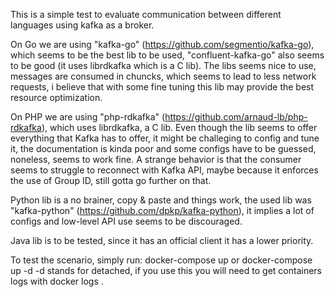 This is a simple test to evaluate communication between different languages using kafka as a broker.

On Go we are using "kafka-go" (https://github.com/segmentio/kafka-go), which seems to be the best lib to be used, "confluent-kafka-go" also seems to be good (it uses librdkafka which is a C lib). The libs seems nice to use, messages are consumed in chuncks, which seems to lead to less network requests, i believe that with some fine tuning this lib may provide the best resource optimization.

On PHP we are using "php-rdkafka" (https://github.com/arnaud-lb/php-rdkafka), which uses librdkafka, a C lib. Even though the lib seems to offer everything that Kafka has to offer, it might be challeging to config and tune it, the documentation is kinda poor and some configs have to be guessed, noneless, seems to work fine. A strange behavior is that the consumer seems to struggle to reconnect with Kafka API, maybe because it enforces the use of Group ID, still gotta go further on that.

Python lib is a no brainer, copy & paste and things work, the used lib was "kafka-python" (https://github.com/dpkp/kafka-python), it implies a lot of configs and low-level API use seems to be discouraged.

Java lib is to be tested, since it has an official client it has a lower priority.

To test the scenario, simply run:
docker-compose up or docker-compose up -d
-d stands for detached, if you use this you will need to get containers logs with docker logs <container-id>.